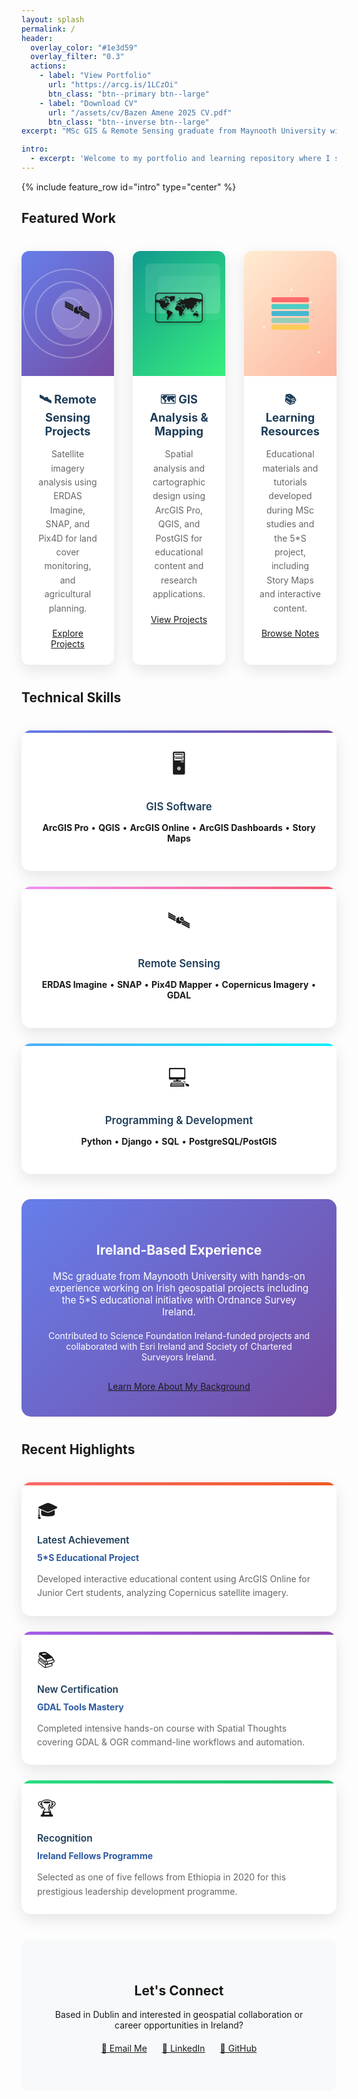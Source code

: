 ```yaml
---
layout: splash
permalink: /
header:
  overlay_color: "#1e3d59"
  overlay_filter: "0.3"
  actions:
    - label: "View Portfolio"
      url: "https://arcg.is/1LCzOi"
      btn_class: "btn--primary btn--large"
    - label: "Download CV"
      url: "/assets/cv/Bazen Amene 2025 CV.pdf"
      btn_class: "btn--inverse btn--large"
excerpt: "MSc GIS & Remote Sensing graduate from Maynooth University with expertise in spatial analysis, satellite imagery processing, and geospatial technology applications for environmental monitoring and sustainable development."

intro: 
  - excerpt: 'Welcome to my portfolio and learning repository where I showcase projects from my MSc studies and professional work, sharing knowledge with the geospatial community.'
---
```


<style>
.featured-cards-grid {
  display: grid;
  grid-template-columns: repeat(3, 1fr);
  gap: 30px;
  margin: 40px 0;
}

@media (max-width: 768px) {
  .featured-cards-grid {
    grid-template-columns: 1fr;
  }
}

.feature-card {
  background: white;
  border-radius: 12px;
  box-shadow: 0 8px 25px rgba(0,0,0,0.1);
  overflow: hidden;
  transition: transform 0.3s ease, box-shadow 0.3s ease;
  margin-bottom: 0;
}

.feature-card:hover {
  transform: translateY(-5px);
  box-shadow: 0 15px 35px rgba(0,0,0,0.2);
}

.card-visual {
  height: 200px;
  position: relative;
  display: flex;
  align-items: center;
  justify-content: center;
  overflow: hidden;
}

.card-content {
  padding: 25px;
  text-align: center;
}

.card-content h3 {
  margin: 0 0 15px 0;
  color: #1e3d59;
  font-size: 1.3em;
}

.card-content p {
  color: #666;
  margin-bottom: 20px;
  line-height: 1.6;
}

/* Remote Sensing Card */
.remote-sensing-bg {
  background: linear-gradient(135deg, #667eea 0%, #764ba2 100%);
}

.satellite-icon {
  width: 80px;
  height: 80px;
  background: rgba(255,255,255,0.2);
  border-radius: 50%;
  display: flex;
  align-items: center;
  justify-content: center;
  font-size: 40px;
  animation: orbit 8s linear infinite;
  position: relative;
  z-index: 10;
}

.signal-waves {
  position: absolute;
  top: 50%;
  left: 50%;
  transform: translate(-50%, -50%);
}

.wave {
  position: absolute;
  border: 2px solid rgba(255,255,255,0.3);
  border-radius: 50%;
  animation: pulse 3s ease-out infinite;
  top: 50%;
  left: 50%;
  transform: translate(-50%, -50%);
}

.wave:nth-child(1) { width: 60px; height: 60px; animation-delay: 0s; }
.wave:nth-child(2) { width: 100px; height: 100px; animation-delay: 0.5s; }
.wave:nth-child(3) { width: 140px; height: 140px; animation-delay: 1s; }

@keyframes orbit {
  0% { transform: rotate(0deg) translateX(15px) rotate(0deg); }
  100% { transform: rotate(360deg) translateX(15px) rotate(-360deg); }
}

@keyframes pulse {
  0% { opacity: 1; transform: translate(-50%, -50%) scale(0.8); }
  100% { opacity: 0; transform: translate(-50%, -50%) scale(1.2); }
}

/* GIS Projects Card */
.gis-projects-bg {
  background: linear-gradient(135deg, #11998e 0%, #38ef7d 100%);
}

.map-layers {
  position: absolute;
  width: 100%;
  height: 100%;
  opacity: 0.3;
}

.layer {
  position: absolute;
  border-radius: 8px;
  animation: float 6s ease-in-out infinite;
}

.layer:nth-child(1) {
  width: 120px;
  height: 80px;
  background: rgba(255,255,255,0.4);
  top: 20px;
  left: 20px;
  animation-delay: 0s;
}

.layer:nth-child(2) {
  width: 100px;
  height: 60px;
  background: rgba(255,255,255,0.3);
  top: 40px;
  left: 40px;
  animation-delay: 1s;
}

.layer:nth-child(3) {
  width: 80px;
  height: 50px;
  background: rgba(255,255,255,0.2);
  top: 60px;
  left: 60px;
  animation-delay: 2s;
}

.map-icon {
  font-size: 60px;
  z-index: 10;
  position: relative;
  text-shadow: 2px 2px 4px rgba(0,0,0,0.3);
}

@keyframes float {
  0%, 100% { transform: translateY(0px) rotate(0deg); }
  50% { transform: translateY(-10px) rotate(2deg); }
}

/* Learning Notes Card */
.learning-notes-bg {
  background: linear-gradient(135deg, #ffecd2 0%, #fcb69f 100%);
}

.book-stack {
  position: relative;
  z-index: 10;
}

.book {
  width: 60px;
  height: 8px;
  margin: 3px;
  border-radius: 2px;
  animation: stack 4s ease-in-out infinite;
}

.book:nth-child(1) { background: #ff6b6b; animation-delay: 0s; }
.book:nth-child(2) { background: #4ecdc4; animation-delay: 0.2s; }
.book:nth-child(3) { background: #45b7d1; animation-delay: 0.4s; }
.book:nth-child(4) { background: #96ceb4; animation-delay: 0.6s; }
.book:nth-child(5) { background: #feca57; animation-delay: 0.8s; }

.knowledge-particles {
  position: absolute;
  width: 100%;
  height: 100%;
  top: 0;
  left: 0;
}

.particle {
  position: absolute;
  width: 4px;
  height: 4px;
  background: rgba(255,255,255,0.6);
  border-radius: 50%;
  animation: sparkle 3s ease-in-out infinite;
}

.particle:nth-child(1) { top: 20%; left: 30%; animation-delay: 0s; }
.particle:nth-child(2) { top: 40%; left: 70%; animation-delay: 0.5s; }
.particle:nth-child(3) { top: 60%; left: 20%; animation-delay: 1s; }
.particle:nth-child(4) { top: 80%; left: 80%; animation-delay: 1.5s; }
.particle:nth-child(5) { top: 30%; left: 50%; animation-delay: 2s; }

@keyframes stack {
  0%, 100% { transform: translateX(0px); }
  50% { transform: translateX(5px); }
}

@keyframes sparkle {
  0%, 100% { opacity: 0; transform: scale(0); }
  50% { opacity: 1; transform: scale(1); }
}

.skills-grid {
  display: grid;
  grid-template-columns: repeat(auto-fit, minmax(250px, 1fr));
  gap: 25px;
  margin: 40px 0;
}

.skill-card {
  background: white;
  padding: 30px 25px;
  border-radius: 15px;
  text-align: center;
  box-shadow: 0 8px 25px rgba(0,0,0,0.1);
  transition: transform 0.3s ease, box-shadow 0.3s ease;
  position: relative;
  overflow: hidden;
}

.skill-card:hover {
  transform: translateY(-8px);
  box-shadow: 0 15px 35px rgba(0,0,0,0.2);
}

.skill-card::before {
  content: '';
  position: absolute;
  top: 0;
  left: 0;
  right: 0;
  height: 4px;
  transition: height 0.3s ease;
}

.skill-card:hover::before {
  height: 8px;
}

.skill-card:nth-child(1)::before {
  background: linear-gradient(135deg, #667eea 0%, #764ba2 100%);
}

.skill-card:nth-child(2)::before {
  background: linear-gradient(135deg, #f093fb 0%, #f5576c 100%);
}

.skill-card:nth-child(3)::before {
  background: linear-gradient(135deg, #4facfe 0%, #00f2fe 100%);
}

.skill-card h4 {
  color: #1e3d59;
  margin-bottom: 15px;
  font-size: 1.2em;
  font-weight: 600;
}

.skill-card .skill-icon {
  font-size: 2.5em;
  margin-bottom: 15px;
  display: block;
  animation: bounce 2s ease-in-out infinite;
}

.skill-card:nth-child(1) .skill-icon { animation-delay: 0s; }
.skill-card:nth-child(2) .skill-icon { animation-delay: 0.3s; }
.skill-card:nth-child(3) .skill-icon { animation-delay: 0.6s; }

@keyframes bounce {
  0%, 20%, 50%, 80%, 100% { transform: translateY(0); }
  40% { transform: translateY(-10px); }
  60% { transform: translateY(-5px); }
}

.highlights-grid {
  display: grid;
  grid-template-columns: repeat(auto-fit, minmax(300px, 1fr));
  gap: 25px;
  margin: 40px 0;
}

.highlight-card {
  background: white;
  border-radius: 15px;
  padding: 25px;
  box-shadow: 0 8px 25px rgba(0,0,0,0.1);
  transition: all 0.3s ease;
  position: relative;
  overflow: hidden;
}

.highlight-card:hover {
  transform: translateY(-5px) scale(1.02);
  box-shadow: 0 15px 35px rgba(0,0,0,0.2);
}

.highlight-card::before {
  content: '';
  position: absolute;
  top: 0;
  left: 0;
  right: 0;
  height: 5px;
}

.highlight-card:nth-child(1)::before {
  background: linear-gradient(135deg, #ff6b6b 0%, #ee5a24 100%);
}

.highlight-card:nth-child(2)::before {
  background: linear-gradient(135deg, #a55eea 0%, #8e44ad 100%);
}

.highlight-card:nth-child(3)::before {
  background: linear-gradient(135deg, #26de81 0%, #20bf6b 100%);
}

.highlight-card .card-icon {
  font-size: 2em;
  margin-bottom: 10px;
  display: inline-block;
  animation: rotate 4s ease-in-out infinite;
}

.highlight-card:nth-child(1) .card-icon { animation-delay: 0s; }
.highlight-card:nth-child(2) .card-icon { animation-delay: 1s; }
.highlight-card:nth-child(3) .card-icon { animation-delay: 2s; }

@keyframes rotate {
  0%, 100% { transform: rotate(0deg); }
  25% { transform: rotate(5deg); }
  75% { transform: rotate(-5deg); }
}

.highlight-card h3 {
  color: #1e3d59;
  margin: 0 0 10px 0;
  font-size: 1.1em;
  font-weight: 600;
}

.highlight-card h4 {
  margin: 0 0 15px 0;
  font-size: 1em;
}

.highlight-card h4 a {
  color: #2c5aa0;
  text-decoration: none;
  transition: color 0.3s ease;
}

.highlight-card h4 a:hover {
  color: #1e3d59;
}

.highlight-card p {
  color: #666;
  line-height: 1.6;
  margin: 0;
}

.ireland-highlight {
  background: linear-gradient(135deg, #667eea 0%, #764ba2 100%);
  color: white;
  padding: 40px;
  border-radius: 15px;
  text-align: center;
  margin: 40px 0;
}

.ireland-highlight h2 {
  color: white;
  margin-bottom: 20px;
}

.connect-section {
  background: #f8f9fa;
  padding: 40px;
  border-radius: 12px;
  text-align: center;
  margin: 40px 0;
}

.btn-group {
  margin: 20px 0;
}

.btn-group a {
  margin: 0 10px;
  display: inline-block;
}
</style>

{% include feature_row id="intro" type="center" %}

## Featured Work

<div class="featured-cards-grid">
  <div class="feature-card">
    <div class="card-visual remote-sensing-bg">
      <div class="signal-waves">
        <div class="wave"></div>
        <div class="wave"></div>
        <div class="wave"></div>
      </div>
      <div class="satellite-icon">🛰️</div>
    </div>
    <div class="card-content">
      <h3>🛰️ Remote Sensing Projects</h3>
      <p>Satellite imagery analysis using ERDAS Imagine, SNAP, and Pix4D for land cover monitoring, and agricultural planning.</p>
      <a href="/remote-sensing/" class="btn btn--primary">Explore Projects</a>
    </div>
  </div>

  <div class="feature-card">
    <div class="card-visual gis-projects-bg">
      <div class="map-layers">
        <div class="layer"></div>
        <div class="layer"></div>
        <div class="layer"></div>
      </div>
      <div class="map-icon">🗺️</div>
    </div>
    <div class="card-content">
      <h3>🗺️ GIS Analysis & Mapping</h3>
      <p>Spatial analysis and cartographic design using ArcGIS Pro, QGIS, and PostGIS for educational content and research applications.</p>
      <a href="/gis-projects/" class="btn btn--primary">View Projects</a>
    </div>
  </div>

  <div class="feature-card">
    <div class="card-visual learning-notes-bg">
      <div class="knowledge-particles">
        <div class="particle"></div>
        <div class="particle"></div>
        <div class="particle"></div>
        <div class="particle"></div>
        <div class="particle"></div>
      </div>
      <div class="book-stack">
        <div class="book"></div>
        <div class="book"></div>
        <div class="book"></div>
        <div class="book"></div>
        <div class="book"></div>
      </div>
    </div>
    <div class="card-content">
      <h3>📚 Learning Resources</h3>
      <p>Educational materials and tutorials developed during MSc studies and the 5*S project, including Story Maps and interactive content.</p>
      <a href="/notes/" class="btn btn--primary">Browse Notes</a>
    </div>
  </div>
</div>

## Technical Skills

<div class="skills-grid">
  <div class="skill-card">
    <span class="skill-icon">🖥️</span>
    <h4>GIS Software</h4>
    <p><strong>ArcGIS Pro</strong> • <strong>QGIS</strong> • <strong>ArcGIS Online</strong> • <strong>ArcGIS Dashboards</strong> • <strong>Story Maps</strong></p>
  </div>
  
  <div class="skill-card">
    <span class="skill-icon">🛰️</span>
    <h4>Remote Sensing</h4>
    <p><strong>ERDAS Imagine</strong> • <strong>SNAP</strong> • <strong>Pix4D Mapper</strong> • <strong>Copernicus Imagery</strong> • <strong>GDAL</strong></p>
  </div>
  
  <div class="skill-card">
    <span class="skill-icon">💻</span>
    <h4>Programming & Development</h4>
    <p><strong>Python</strong> • <strong>Django</strong> • <strong>SQL</strong> • <strong>PostgreSQL/PostGIS</strong></p>
  </div>
</div>

<div class="ireland-highlight">
  <h2>Ireland-Based Experience</h2>
  <p style="font-size: 1.1em; margin-bottom: 20px;">MSc graduate from Maynooth University with hands-on experience working on Irish geospatial projects including the 5*S educational initiative with Ordnance Survey Ireland.</p>
  <p style="margin-bottom: 30px;">Contributed to Science Foundation Ireland-funded projects and collaborated with Esri Ireland and Society of Chartered Surveyors Ireland.</p>
  <a href="/about/" class="btn btn--inverse btn--large">Learn More About My Background</a>
</div>

## Recent Highlights

<div class="highlights-grid">
  <div class="highlight-card">
    <span class="card-icon">🎓</span>
    <h3>Latest Achievement</h3>
    <h4><a href="/portfolio/5s-project/">5*S Educational Project</a></h4>
    <p>Developed interactive educational content using ArcGIS Online for Junior Cert students, analyzing Copernicus satellite imagery.</p>
  </div>

  <div class="highlight-card">
    <span class="card-icon">📚</span>
    <h3>New Certification</h3>
    <h4><a href="/notes/gdal-mastery/">GDAL Tools Mastery</a></h4>
    <p>Completed intensive hands-on course with Spatial Thoughts covering GDAL & OGR command-line workflows and automation.</p>
  </div>

  <div class="highlight-card">
    <span class="card-icon">🏆</span>
    <h3>Recognition</h3>
    <h4><a href="/about/">Ireland Fellows Programme</a></h4>
    <p>Selected as one of five fellows from Ethiopia in 2020 for this prestigious leadership development programme.</p>
  </div>
</div>

<div class="connect-section">
  <h2>Let's Connect</h2>
  <p>Based in Dublin and interested in geospatial collaboration or career opportunities in Ireland?</p>
  
  <div class="btn-group">
    <a href="mailto:bazenhaileam@gmail.com" class="btn btn--primary">📧 Email Me</a>
    <a href="https://linkedin.com/in/yourprofile" class="btn btn--info">💼 LinkedIn</a>
    <a href="https://github.com/bazenhaile" class="btn btn--inverse">🐙 GitHub</a>
  </div>
</div>
